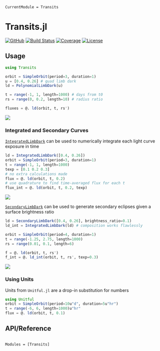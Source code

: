 ```@meta
CurrentModule = Transits
```

# Transits.jl

[![GitHub](https://img.shields.io/badge/Code-GitHub-black.svg)](https://github.com/juliaastro/Transits.jl)
[![Build Status](https://github.com/juliaastro/Transits.jl/workflows/CI/badge.svg)](https://github.com/juliaastro/Transits.jl/actions)
[![Coverage](https://codecov.io/gh/juliaastro/Transits.jl/branch/master/graph/badge.svg)](https://codecov.io/gh/juliaastro/Transits.jl)
[![License](https://img.shields.io/badge/License-MIT-yellow.svg)](https://opensource.org/licenses/MIT)


## Usage

```julia
using Transits

orbit = SimpleOrbit(period=3, duration=1)
u = [0.4, 0.26] # quad limb dark
ld = PolynomialLimbDark(u)

t = range(-1, 1, length=1000) # days from t0
rs = range(0, 0.2, length=10) # radius ratio

fluxes = @. ld(orbit, t, rs')
```

![](https://github.com/JuliaAstro/Transits.jl/raw/master/limbdark.png)

### Integrated and Secondary Curves

[`IntegratedLimbDark`](@ref) can be used to numerically integrate each light curve exposure in time

```julia
ld = IntegratedLimbDark([0.4, 0.26])
orbit = SimpleOrbit(period=3, duration=1)
t = range(-1, 1, length=1000)
texp = [0.1 0.2 0.3]
# no extra calculations made
flux = @. ld(orbit, t, 0.2)
# use quadrature to find time-averaged flux for each t
flux_int = @. ld(orbit, t, 0.2, texp) 
```

![](https://github.com/JuliaAstro/Transits.jl/raw/master/integrated.png)

[`SecondaryLimbDark`](@ref) can be used to generate secondary eclipses given a surface brightness ratio

```julia
ld = SecondaryLimbDark([0.4, 0.26], brightness_ratio=0.1)
ld_int = IntegratedLimbDark(ld) # composition works flawlessly

orbit = SimpleOrbit(period=4, duration=1)
t = range(-1.25, 2.75, length=1000)
rs = range(0.01, 0.1, length=6)

f = @. ld(orbit, t, rs')
f_int = @. ld_int(orbit, t, rs', texp=0.3)
```

![](https://github.com/JuliaAstro/Transits.jl/raw/master/secondary.png)

### Using Units

Units from `Unitful.jl` are a drop-in substitution for numbers

```julia
using Unitful
orbit = SimpleOrbit(period=10u"d", duration=5u"hr")
t = range(-6, 6, length=1000)u"hr"
flux = @. ld(orbit, t, 0.1)
```

## API/Reference

```@index
```

```@autodocs
Modules = [Transits]
```
